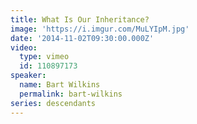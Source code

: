 ```yaml
---
title: What Is Our Inheritance?
image: 'https://i.imgur.com/MuLYIpM.jpg'
date: '2014-11-02T09:30:00.000Z'
video:
  type: vimeo
  id: 110897173
speaker:
  name: Bart Wilkins
  permalink: bart-wilkins
series: descendants
---
```


